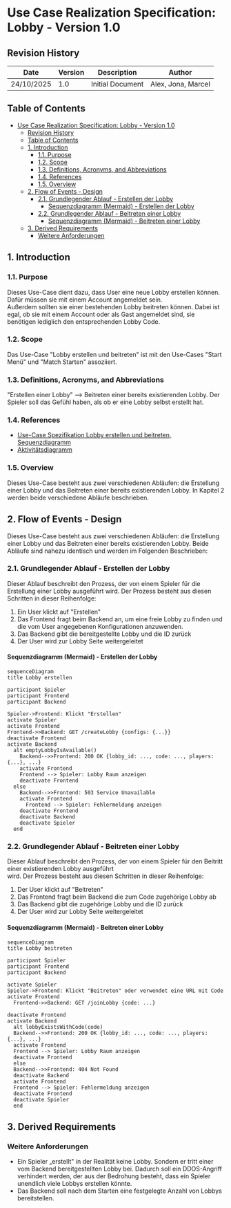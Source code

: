 # Use Case Realization Specification: Lobby  - Version 1.0

## Revision History

| Date | Version | Description | Author |
| ----- | ----- | ----- | ----- |
| 24/10/2025 | 1.0 | Initial Document | Alex, Jona, Marcel |

## Table of Contents

- [Use Case Realization Specification: Lobby  - Version 1.0](#use-case-realization-specification-lobby----version-10)
  - [Revision History](#revision-history)
  - [Table of Contents](#table-of-contents)
  - [1. Introduction](#1-introduction)
    - [1.1. Purpose](#11-purpose)
    - [1.2. Scope](#12-scope)
    - [1.3. Definitions, Acronyms, and Abbreviations](#13-definitions-acronyms-and-abbreviations)
    - [1.4. References](#14-references)
    - [1.5. Overview](#15-overview)
  - [2. Flow of Events - Design](#2-flow-of-events---design)
    - [2.1. Grundlegender Ablauf - Erstellen der Lobby](#21-grundlegender-ablauf---erstellen-der-lobby)
      - [Sequenzdiagramm (Mermaid) - Erstellen der Lobby](#sequenzdiagramm-mermaid---erstellen-der-lobby)
    - [2.2. Grundlegender Ablauf - Beitreten einer Lobby](#22-grundlegender-ablauf---beitreten-einer-lobby)
      - [Sequenzdiagramm (Mermaid) - Beitreten einer Lobby](#sequenzdiagramm-mermaid---beitreten-einer-lobby)
  - [3. Derived Requirements](#3-derived-requirements)
    - [Weitere Anforderungen](#weitere-anforderungen)

## 1. Introduction

### 1.1. Purpose

Dieses Use-Case dient dazu, dass User eine neue Lobby erstellen können. Dafür müssen sie mit einem Account angemeldet sein.  
Außerdem sollten sie einer bestehenden Lobby beitreten können. Dabei ist egal, ob sie mit einem Account oder als Gast angemeldet sind, sie benötigen lediglich den entsprechenden Lobby Code.

### 1.2. Scope

Das Use-Case "Lobby erstellen und beitreten" ist mit den Use-Cases "Start Menü" und "Match Starten" assoziiert.

### 1.3. Definitions, Acronyms, and Abbreviations

"Erstellen einer Lobby" --> Beitreten einer bereits existierenden Lobby. Der Spieler soll das Gefühl haben, als ob er eine Lobby selbst erstellt hat.

### 1.4. References

- [Use-Case Spezifikation Lobby erstellen und beitreten, Sequenzdiagramm](https://github.com/Hexfields-Studio/HexfieldsDominion-Artefacts/blob/main/srs/lobby_management/lobby_erstellen_bearbeiten/lobby_erstellen_beitreten.md)  
- [Aktivitätsdiagramm](https://github.com/Hexfields-Studio/HexfieldsDominion-Artefacts/blob/main/srs/lobby_management/lobby_erstellen_bearbeiten/aktivit%C3%A4tsdiagramm.png)

### 1.5. Overview

Dieses Use-Case besteht aus zwei verschiedenen Abläufen: die Erstellung einer Lobby und das Beitreten einer bereits existierenden Lobby. In Kapitel 2 werden beide verschiedene Abläufe beschrieben.

## 2. Flow of Events - Design

Dieses Use-Case besteht aus zwei verschiedenen Abläufen: die Erstellung einer Lobby und das Beitreten einer bereits existierenden Lobby. Beide Abläufe sind nahezu identisch und werden im Folgenden Beschrieben:

### 2.1. Grundlegender Ablauf - Erstellen der Lobby

Dieser Ablauf beschreibt den Prozess, der von einem Spieler für die Erstellung einer Lobby ausgeführt wird. Der Prozess besteht aus diesen Schritten in dieser Reihenfolge:

1. Ein User klickt auf "Erstellen"  
2. Das Frontend fragt beim Backend an, um eine freie Lobby zu finden und die vom User angegebenen Konfigurationen anzuwenden.  
3. Das Backend gibt die bereitgestellte Lobby und die ID zurück  
4. Der User wird zur Lobby Seite weitergeleitet

#### Sequenzdiagramm (Mermaid) - Erstellen der Lobby

```mermaid
sequenceDiagram
title Lobby erstellen

participant Spieler
participant Frontend
participant Backend

Spieler->Frontend: Klickt "Erstellen"
activate Spieler
activate Frontend
Frontend->>Backend: GET /createLobby {configs: {...}}
deactivate Frontend
activate Backend
  alt emptyLobbyIsAvailable()
    Backend-->>Frontend: 200 OK {lobby_id: ..., code: ..., players:{...}, ...}
    activate Frontend
    Frontend --> Spieler: Lobby Raum anzeigen
    deactivate Frontend
  else
    Backend-->>Frontend: 503 Service Unavailable
    activate Frontend
      Frontend --> Spieler: Fehlermeldung anzeigen
    deactivate Frontend
    deactivate Backend
    deactivate Spieler
  end
```

### 2.2. Grundlegender Ablauf - Beitreten einer Lobby

Dieser Ablauf beschreibt den Prozess, der von einem Spieler für den Beitritt einer existierenden Lobby ausgeführt  
wird. Der Prozess besteht aus diesen Schritten in dieser Reihenfolge:

1. Der User klickt auf "Beitreten"  
2. Das Frontend fragt beim Backend die zum Code zugehörige Lobby ab  
3. Das Backend gibt die zugehörige Lobby und die ID zurück  
4. Der User wird zur Lobby Seite weitergeleitet

#### Sequenzdiagramm (Mermaid) - Beitreten einer Lobby

```mermaid
sequenceDiagram
title Lobby beitreten

participant Spieler
participant Frontend
participant Backend

activate Spieler
Spieler->Frontend: Klickt "Beitreten" oder verwendet eine URL mit Code
activate Frontend
  Frontend->>Backend: GET /joinLobby {code: ...}
  
deactivate Frontend
activate Backend
  alt lobbyExistsWithCode(code)
  Backend-->>Frontend: 200 OK {lobby_id: ..., code: ..., players:{...}, ...}
  activate Frontend
  Frontend --> Spieler: Lobby Raum anzeigen
  deactivate Frontend
  else
  Backend-->>Frontend: 404 Not Found
  deactivate Backend
  activate Frontend
  Frontend --> Spieler: Fehlermeldung anzeigen
  deactivate Frontend
  deactivate Spieler
  end
```

## 3. Derived Requirements

### Weitere Anforderungen  

- Ein Spieler „erstellt" in der Realität keine Lobby. Sondern er tritt einer vom Backend bereitgestellten Lobby bei. Dadurch soll ein DDOS-Angriff verhindert werden, der aus der Bedrohung besteht, dass ein Spieler unendlich viele Lobbys erstellen könnte.  
- Das Backend soll nach dem Starten eine festgelegte Anzahl von Lobbys bereitstellen.
